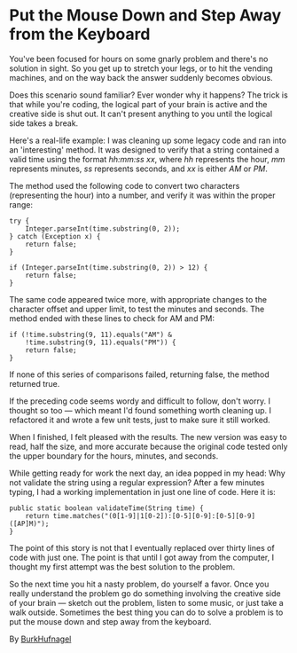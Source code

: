 # Put the Mouse Down and Step Away from the Keyboard

You've been focused for hours on some gnarly problem and there's no solution in sight. So you get up to stretch your legs, or to hit the vending machines, and on the way back the answer suddenly becomes obvious.

Does this scenario sound familiar? Ever wonder why it happens? The trick is that while you're coding, the logical part of your brain is active and the creative side is shut out. It can't present anything to you until the logical side takes a break.

Here's a real-life example: I was cleaning up some legacy code and ran into an 'interesting' method. It was designed to verify that a string contained a valid time using the format *hh:mm:ss xx*, where *hh* represents the hour, *mm* represents minutes, *ss* represents seconds, and *xx* is either *AM* or *PM*.

The method used the following code to convert two characters (representing the hour) into a number, and verify it was within the proper range:

```
try {
    Integer.parseInt(time.substring(0, 2));
} catch (Exception x) {
    return false;
}

if (Integer.parseInt(time.substring(0, 2)) > 12) {
    return false;
}
```

The same code appeared twice more, with appropriate changes to the character offset and upper limit, to test the minutes and seconds. The method ended with these lines to check for AM and PM:

```
if (!time.substring(9, 11).equals("AM") &
    !time.substring(9, 11).equals("PM")) {
    return false;
}
```

If none of this series of comparisons failed, returning false, the method returned true.

If the preceding code seems wordy and difficult to follow, don't worry. I thought so too — which meant I'd found something worth cleaning up. I refactored it and wrote a few unit tests, just to make sure it still worked.

When I finished, I felt pleased with the results. The new version was easy to read, half the size, and more accurate because the original code tested only the upper boundary for the hours, minutes, and seconds.

While getting ready for work the next day, an idea popped in my head: Why not validate the string using a regular expression? After a few minutes typing, I had a working implementation in just one line of code. Here it is:

```
public static boolean validateTime(String time) {
    return time.matches("(0[1-9]|1[0-2]):[0-5][0-9]:[0-5][0-9] ([AP]M)");
}
```

The point of this story is not that I eventually replaced over thirty lines of code with just one. The point is that until I got away from the computer, I thought my first attempt was the best solution to the problem.

So the next time you hit a nasty problem, do yourself a favor. Once you really understand the problem go do something involving the creative side of your brain — sketch out the problem, listen to some music, or just take a walk outside. Sometimes the best thing you can do to solve a problem is to put the mouse down and step away from the keyboard.

By [BurkHufnagel](http://programmer.97things.oreilly.com/wiki/index.php/BurkHufnagel)